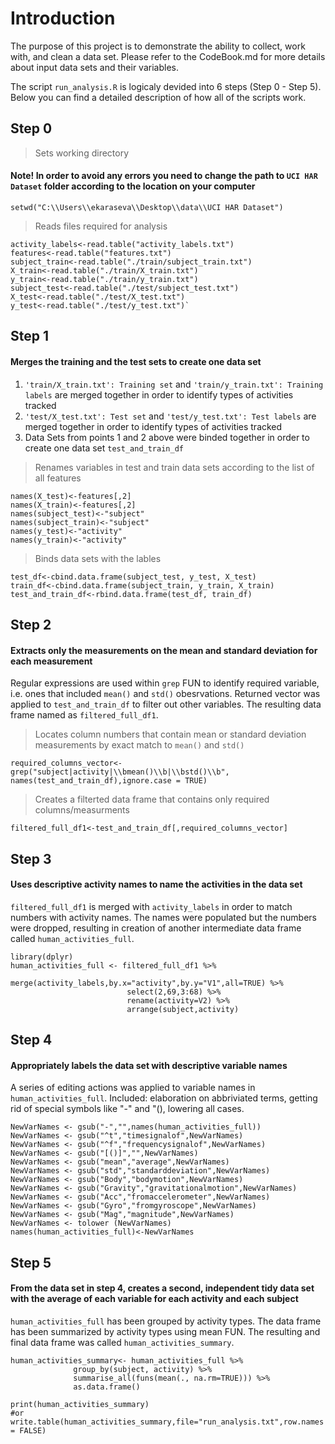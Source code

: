 # Introduction
The purpose of this project is to demonstrate the ability to collect, work with, and clean a data set.
Please refer to the CodeBook.md for more details about input data sets and their variables.

The script `run_analysis.R` is logicaly devided into 6 steps (Step 0 - Step 5).
Below you can find a detailed description of how all of the scripts work.

## Step 0 
> Sets working directory
#### Note! In order to avoid any errors you need to change the path to `UCI HAR Dataset` folder according to the location on your computer
  ```{r eval=FALSE}
  setwd("C:\\Users\\ekaraseva\\Desktop\\data\\UCI HAR Dataset")
  ```  
> Reads files required for analysis
  ```{r eval=FALSE}  
  activity_labels<-read.table("activity_labels.txt")
  features<-read.table("features.txt")
  subject_train<-read.table("./train/subject_train.txt")
  X_train<-read.table("./train/X_train.txt")
  y_train<-read.table("./train/y_train.txt")
  subject_test<-read.table("./test/subject_test.txt")
  X_test<-read.table("./test/X_test.txt")
  y_test<-read.table("./test/y_test.txt")`
  ```
## Step 1
#### Merges the training and the test sets to create one data set
1. `'train/X_train.txt': Training set` and `'train/y_train.txt': Training labels` are merged together in order to identify types of activities tracked
2. `'test/X_test.txt': Test set` and `'test/y_test.txt': Test labels` are merged together in order to identify types of activities tracked
3. Data Sets from points 1 and 2 above were binded together in order to create one data set `test_and_train_df`
> Renames variables in test and train data sets according to the list of all features
  ```{r eval=FALSE}  
  names(X_test)<-features[,2]
  names(X_train)<-features[,2]
  names(subject_test)<-"subject"
  names(subject_train)<-"subject"
  names(y_test)<-"activity"
  names(y_train)<-"activity"
  ```
> Binds data sets with the lables
  ```{r eval=FALSE}  
  test_df<-cbind.data.frame(subject_test, y_test, X_test)
  train_df<-cbind.data.frame(subject_train, y_train, X_train)
  test_and_train_df<-rbind.data.frame(test_df, train_df)
  ```    
## Step 2
#### Extracts only the measurements on the mean and standard deviation for each measurement
Regular expressions are used within `grep` FUN to identify required variable, i.e. ones that included `mean()` and `std()` obesrvations.
Returned vector was applied to `test_and_train_df` to filter out other variables. The resulting data frame named as `filtered_full_df1`.
> Locates column numbers that contain mean or standard deviation measurements by exact match to `mean()` and `std()`
  ```{r eval=FALSE}  
  required_columns_vector<-grep("subject|activity|\\bmean()\\b|\\bstd()\\b", names(test_and_train_df),ignore.case = TRUE)
  ```
> Creates a filterted data frame that contains only required columns/measurments
  ```{r eval=FALSE}  
  filtered_full_df1<-test_and_train_df[,required_columns_vector]
  ```
## Step 3
#### Uses descriptive activity names to name the activities in the data set
`filtered_full_df1` is merged with `activity_labels` in order to match numbers with activity names. The names were populated but the  numbers were dropped, resulting in creation of another intermediate data frame called `human_activities_full`.
  ```{r eval=FALSE}
  library(dplyr)
  human_activities_full <- filtered_full_df1 %>%
                            merge(activity_labels,by.x="activity",by.y="V1",all=TRUE) %>%
                            select(2,69,3:68) %>%
                            rename(activity=V2) %>%
                            arrange(subject,activity)
  ```
## Step 4 
#### Appropriately labels the data set with descriptive variable names
A series of editing actions was applied to variable names in `human_activities_full`. Included: elaboration on abbriviated terms, getting rid of special symbols like "-" and "(), lowering all cases.
  ```{r eval=FALSE}
  NewVarNames <- gsub("-","",names(human_activities_full))
  NewVarNames <- gsub("^t","timesignalof",NewVarNames)
  NewVarNames <- gsub("^f","frequencysignalof",NewVarNames)
  NewVarNames <- gsub("[()]","",NewVarNames)
  NewVarNames <- gsub("mean","average",NewVarNames)
  NewVarNames <- gsub("std","standarddeviation",NewVarNames)
  NewVarNames <- gsub("Body","bodymotion",NewVarNames)
  NewVarNames <- gsub("Gravity","gravitationalmotion",NewVarNames)
  NewVarNames <- gsub("Acc","fromaccelerometer",NewVarNames)
  NewVarNames <- gsub("Gyro","fromgyroscope",NewVarNames)
  NewVarNames <- gsub("Mag","magnitude",NewVarNames)
  NewVarNames <- tolower (NewVarNames)
  names(human_activities_full)<-NewVarNames
  ```
## Step 5
#### From the data set in step 4, creates a second, independent tidy data set with the average of each variable for each activity and each subject
`human_activities_full` has been grouped by activity types. The data frame has been summarized by activity types using mean FUN. The resulting and final data frame was called `human_activities_summary`.
  ```{r eval=FALSE}
  human_activities_summary<- human_activities_full %>% 
                group_by(subject, activity) %>%
                summarise_all(funs(mean(., na.rm=TRUE))) %>%
                as.data.frame()
  
  print(human_activities_summary)
  #or
  write.table(human_activities_summary,file="run_analysis.txt",row.names = FALSE)
  ```
